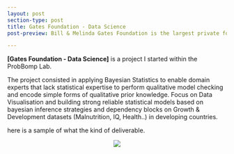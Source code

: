 ```yaml
---
layout: post
section-type: post
title: Gates Foundation - Data Science
post-preview: Bill & Melinda Gates Foundation is the largest private foundation in the world, founded by Bill and Melinda Gates. It was launched in 2000 and is said to be the largest transparently operated private foundation in the world.[4] The primary aims of the foundation are, globally, to enhance healthcare and reduce extreme poverty, and in America, to expand educational opportunities and access to information technology. 

---
```

**[Gates Foundation - Data Science]** is a project I started within the ProbBomp Lab.

The project consisted in applying Bayesian Statistics to enable domain experts that lack statistical expertise to perform qualitative model checking and encode simple forms of qualitative prior knowledge.
Focus on Data Visualisation and building strong reliable statistical models based on bayesian inference strategies and dependency blocks on Growth & Development datasets (Malnutrition, IQ, Health..) in developing countries.

here is a sample of what the kind of deliverable.
<center><img src="https://BelhalK.github.io/img/projects/gates.png"></img></center>   